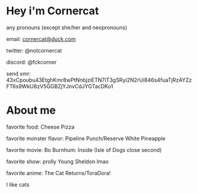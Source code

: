 # Hey i'm **Cornercat**

any pronouns (except she/her and neopronouns)

email: cornercat@duck.com

twitter: @notcornercat

discord: @fckcorner

send xmr: 43xCpoubu43EtghKmr8wPtNnbjziETN7iT3gSRyi2N2rUi846s4fuaTjRzAYZzFT6s9WkU8zV5GGBZjYJnvCdJYGTacDKo1

# About me

favorite food: Cheese Pizza

favorite monster flavor: Pipeline Punch/Reserve White Pineapple

favorite movie: Bo Burnhum: Inside (Isle of Dogs close second)

favorite show: prolly Young Sheldon lmao

favorite anime: The Cat Returns/ToraDora!

I like cats
<!---
notcornercat/notcornercat is a ✨ special ✨ repository because its `README.md` (this file) appears on your GitHub profile.
You can click the Preview link to take a look at your changes.
--->
